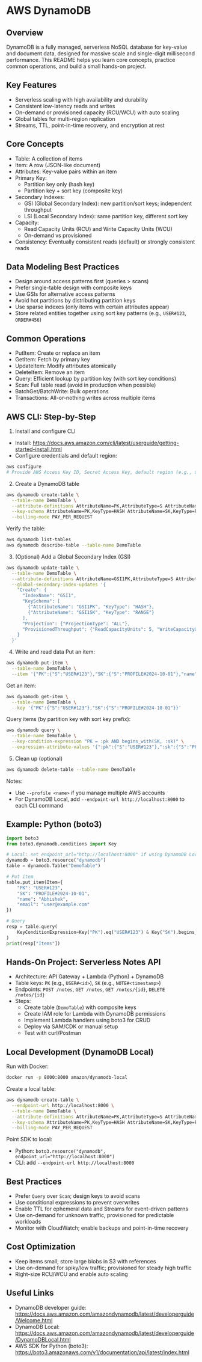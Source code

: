 
# AWS DynamoDB

## Overview
DynamoDB is a fully managed, serverless NoSQL database for key-value and document data, designed for massive scale and single-digit millisecond performance. This README helps you learn core concepts, practice common operations, and build a small hands-on project.

## Key Features
- Serverless scaling with high availability and durability
- Consistent low-latency reads and writes
- On-demand or provisioned capacity (RCU/WCU) with auto scaling
- Global tables for multi-region replication
- Streams, TTL, point-in-time recovery, and encryption at rest

## Core Concepts
- Table: A collection of items
- Item: A row (JSON-like document)
- Attributes: Key-value pairs within an item
- Primary Key:
  - Partition key only (hash key)
  - Partition key + sort key (composite key)
- Secondary Indexes:
  - GSI (Global Secondary Index): new partition/sort keys; independent throughput
  - LSI (Local Secondary Index): same partition key, different sort key
- Capacity:
  - Read Capacity Units (RCU) and Write Capacity Units (WCU)
  - On-demand vs provisioned
- Consistency: Eventually consistent reads (default) or strongly consistent reads

## Data Modeling Best Practices
- Design around access patterns first (queries > scans)
- Prefer single-table design with composite keys
- Use GSIs for alternative access patterns
- Avoid hot partitions by distributing partition keys
- Use sparse indexes (only items with certain attributes appear)
- Store related entities together using sort key patterns (e.g., `USER#123`, `ORDER#456`)

## Common Operations
- PutItem: Create or replace an item
- GetItem: Fetch by primary key
- UpdateItem: Modify attributes atomically
- DeleteItem: Remove an item
- Query: Efficient lookup by partition key (with sort key conditions)
- Scan: Full table read (avoid in production when possible)
- BatchGet/BatchWrite: Bulk operations
- Transactions: All-or-nothing writes across multiple items

## AWS CLI: Step-by-Step

1) Install and configure CLI
- Install: https://docs.aws.amazon.com/cli/latest/userguide/getting-started-install.html
- Configure credentials and default region:
```bash
aws configure
# Provide AWS Access Key ID, Secret Access Key, default region (e.g., us-east-1), and output format
```

2) Create a DynamoDB table
```bash
aws dynamodb create-table \
  --table-name DemoTable \
  --attribute-definitions AttributeName=PK,AttributeType=S AttributeName=SK,AttributeType=S \
  --key-schema AttributeName=PK,KeyType=HASH AttributeName=SK,KeyType=RANGE \
  --billing-mode PAY_PER_REQUEST
```
Verify the table:
```bash
aws dynamodb list-tables
aws dynamodb describe-table --table-name DemoTable
```

3) (Optional) Add a Global Secondary Index (GSI)
```bash
aws dynamodb update-table \
  --table-name DemoTable \
  --attribute-definitions AttributeName=GSI1PK,AttributeType=S AttributeName=GSI1SK,AttributeType=S \
  --global-secondary-index-updates '{
    "Create": {
      "IndexName": "GSI1",
      "KeySchema": [
        {"AttributeName": "GSI1PK", "KeyType": "HASH"},
        {"AttributeName": "GSI1SK", "KeyType": "RANGE"}
      ],
      "Projection": {"ProjectionType": "ALL"},
      "ProvisionedThroughput": {"ReadCapacityUnits": 5, "WriteCapacityUnits": 5}
    }
  }'
```

4) Write and read data
Put an item:
```bash
aws dynamodb put-item \
  --table-name DemoTable \
  --item '{"PK":{"S":"USER#123"},"SK":{"S":"PROFILE#2024-10-01"},"name":{"S":"Abhishek"},"email":{"S":"user@example.com"}}'
```
Get an item:
```bash
aws dynamodb get-item \
  --table-name DemoTable \
  --key '{"PK":{"S":"USER#123"},"SK":{"S":"PROFILE#2024-10-01"}}'
```
Query items (by partition key with sort key prefix):
```bash
aws dynamodb query \
  --table-name DemoTable \
  --key-condition-expression "PK = :pk AND begins_with(SK, :sk)" \
  --expression-attribute-values '{":pk":{"S":"USER#123"},":sk":{"S":"PROFILE#"}}'
```

5) Clean up (optional)
```bash
aws dynamodb delete-table --table-name DemoTable
```

Notes:
- Use `--profile <name>` if you manage multiple AWS accounts
- For DynamoDB Local, add `--endpoint-url http://localhost:8000` to each CLI command

## Example: Python (boto3)
```python
import boto3
from boto3.dynamodb.conditions import Key

# Local: set endpoint_url="http://localhost:8000" if using DynamoDB Local
dynamodb = boto3.resource("dynamodb")
table = dynamodb.Table("DemoTable")

# Put item
table.put_item(Item={
    "PK": "USER#123",
    "SK": "PROFILE#2024-10-01",
    "name": "Abhishek",
    "email": "user@example.com"
})

# Query
resp = table.query(
    KeyConditionExpression=Key("PK").eq("USER#123") & Key("SK").begins_with("PROFILE#")
)
print(resp["Items"])
```

## Hands-On Project: Serverless Notes API
- Architecture: API Gateway + Lambda (Python) + DynamoDB
- Table keys: `PK` (e.g., `USER#<id>`), `SK` (e.g., `NOTE#<timestamp>`) 
- Endpoints: `POST /notes`, `GET /notes`, `GET /notes/{id}`, `DELETE /notes/{id}`
- Steps:
  - Create table (`DemoTable`) with composite keys
  - Create IAM role for Lambda with DynamoDB permissions
  - Implement Lambda handlers using boto3 for CRUD
  - Deploy via SAM/CDK or manual setup
  - Test with curl/Postman

## Local Development (DynamoDB Local)
Run with Docker:
```bash
docker run -p 8000:8000 amazon/dynamodb-local
```
Create a local table:
```bash
aws dynamodb create-table \
  --endpoint-url http://localhost:8000 \
  --table-name DemoTable \
  --attribute-definitions AttributeName=PK,AttributeType=S AttributeName=SK,AttributeType=S \
  --key-schema AttributeName=PK,KeyType=HASH AttributeName=SK,KeyType=RANGE \
  --billing-mode PAY_PER_REQUEST
```
Point SDK to local:
- Python: `boto3.resource("dynamodb", endpoint_url="http://localhost:8000")`
- CLI: add `--endpoint-url http://localhost:8000`

## Best Practices
- Prefer `Query` over `Scan`; design keys to avoid scans
- Use conditional expressions to prevent overwrites
- Enable TTL for ephemeral data and Streams for event-driven patterns
- Use on-demand for unknown traffic, provisioned for predictable workloads
- Monitor with CloudWatch; enable backups and point-in-time recovery

## Cost Optimization
- Keep items small; store large blobs in S3 with references
- Use on-demand for spiky/low traffic; provisioned for steady high traffic
- Right-size RCU/WCU and enable auto scaling

## Useful Links
- DynamoDB developer guide: https://docs.aws.amazon.com/amazondynamodb/latest/developerguide/Welcome.html
- DynamoDB Local: https://docs.aws.amazon.com/amazondynamodb/latest/developerguide/DynamoDBLocal.html
- AWS SDK for Python (boto3): https://boto3.amazonaws.com/v1/documentation/api/latest/index.html



